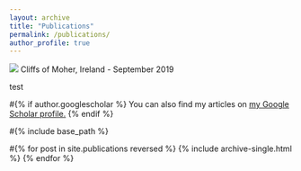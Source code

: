 ```yaml
---
layout: archive
title: "Publications"
permalink: /publications/
author_profile: true
---
```


<img src="/images/moher.jpg"/> Cliffs of Moher, Ireland - September 2019

test

#{% if author.googlescholar %} You can also find my articles on <u><a href="{{author.googlescholar}}">my Google Scholar profile</a>.</u> {% endif %}

#{% include base_path %}

#{% for post in site.publications reversed %} {% include archive-single.html %} {% endfor %}
